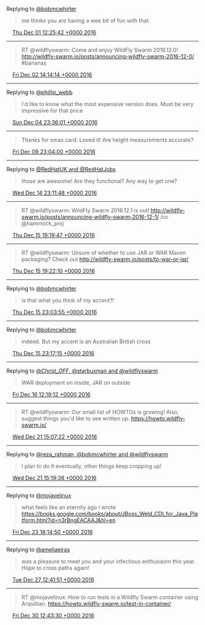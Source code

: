 Replying to [@bobmcwhirter](https://twitter.com/bobmcwhirter/status/804104965165817856)

> me thinks you are having a wee bit of fun with that

<img src="/images/twitter/media/tweet.ico" width="12" /> [Thu Dec 01 12:25:42 +0000 2016](https://twitter.com/kenfinnigan/status/804300440896733184)

----

> RT @wildflyswarm: Come and enjoy WildFly Swarm 2016.12.0! http://wildfly-swarm.io/posts/announcing-wildfly-swarm-2016-12-0/ #bananas

<img src="/images/twitter/media/tweet.ico" width="12" /> [Fri Dec 02 14:14:14 +0000 2016](https://twitter.com/kenfinnigan/status/804690142200004608)

----

Replying to [@phillip_webb](https://twitter.com/phillip_webb/status/805484588143230976)

> I'd like to know what the most expensive version does. Must be very impressive for that price

<img src="/images/twitter/media/tweet.ico" width="12" /> [Sun Dec 04 23:36:01 +0000 2016](https://twitter.com/kenfinnigan/status/805556294488825856)

----

> Thanks for xmas card. Loved it! Are height measurements accurate?

<img src="/images/twitter/media/tweet.ico" width="12" /> [Fri Dec 09 23:04:00 +0000 2016](https://twitter.com/kenfinnigan/status/807360176353406980)

----

Replying to [@RedHatUK and @RedHatJobs](https://twitter.com/RedHatUK/status/809102662138470401)

> those are awesome! Are they functional? Any way to get one?

<img src="/images/twitter/media/tweet.ico" width="12" /> [Wed Dec 14 23:11:48 +0000 2016](https://twitter.com/kenfinnigan/status/809174079337091072)

----

> RT @wildflyswarm: WildFly Swarm 2016.12.1 is out! http://wildfly-swarm.io/posts/announcing-wildfly-swarm-2016-12-1/ /cc @hammock_proj

<img src="/images/twitter/media/tweet.ico" width="12" /> [Thu Dec 15 19:19:47 +0000 2016](https://twitter.com/kenfinnigan/status/809478078271471617)

----

> RT @wildflyswarm: Unsure of whether to use JAR or WAR Maven packaging? Check out http://wildfly-swarm.io/posts/to-war-or-jar/

<img src="/images/twitter/media/tweet.ico" width="12" /> [Thu Dec 15 19:22:10 +0000 2016](https://twitter.com/kenfinnigan/status/809478677641752580)

----

Replying to [@bobmcwhirter](https://twitter.com/bobmcwhirter/status/809495541579218945)

> is that what you think of my accent?!

<img src="/images/twitter/media/tweet.ico" width="12" /> [Thu Dec 15 23:03:55 +0000 2016](https://twitter.com/kenfinnigan/status/809534483267518472)

----

Replying to [@bobmcwhirter](https://twitter.com/bobmcwhirter/status/809537526050463744)

> indeed. But my accent is an Australian British cross

<img src="/images/twitter/media/tweet.ico" width="12" /> [Thu Dec 15 23:17:15 +0000 2016](https://twitter.com/kenfinnigan/status/809537837506985988)

----

Replying to [@_Christ_OFF_, @starbuxman and @wildflyswarm](https://twitter.com/@_Christ_OFF_/status/809534996025327616)

> WAR deployment on inside, JAR on outside

<img src="/images/twitter/media/tweet.ico" width="12" /> [Fri Dec 16 12:19:12 +0000 2016](https://twitter.com/kenfinnigan/status/809734620149415937)

----

> RT @wildflyswarm: Our small list of HOWTOs is growing! Also, suggest things you'd like to see written up. https://howto.wildfly-swarm.io/

<img src="/images/twitter/media/tweet.ico" width="12" /> [Wed Dec 21 15:07:22 +0000 2016](https://twitter.com/kenfinnigan/status/811588879102971904)

----

Replying to [@reza_rahman, @bobmcwhirter and @wildflyswarm](https://twitter.com/reza_rahman/status/811591748770287617)

> I plan to do it eventually, other things keep cropping up!

<img src="/images/twitter/media/tweet.ico" width="12" /> [Wed Dec 21 15:19:38 +0000 2016](https://twitter.com/kenfinnigan/status/811591966580424704)

----

Replying to [@mojavelinux](https://twitter.com/mojavelinux/status/812111612098310144)

> what feels like an eternity ago I wrote https://books.google.com/books/about/JBoss_Weld_CDI_for_Java_Platform.html?id=n3rBngEACAAJ&hl=en

<img src="/images/twitter/media/tweet.ico" width="12" /> [Fri Dec 23 18:14:50 +0000 2016](https://twitter.com/kenfinnigan/status/812360836266201088)

----

Replying to [@ameliaeiras](https://twitter.com/ameliaeiras/status/813451814829846528)

> was a pleasure to meet you and your infectious enthusiasm this year. Hope to cross paths again!

<img src="/images/twitter/media/tweet.ico" width="12" /> [Tue Dec 27 12:41:51 +0000 2016](https://twitter.com/kenfinnigan/status/813726587652804608)

----

> RT @mojavelinux: How to run tests in a Wildfly Swarm container using Arquillian. https://howto.wildfly-swarm.io/test-in-container/

<img src="/images/twitter/media/tweet.ico" width="12" /> [Fri Dec 30 12:43:30 +0000 2016](https://twitter.com/kenfinnigan/status/814814165881724928)